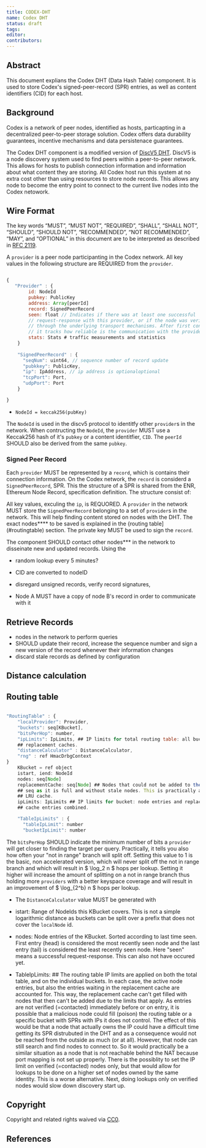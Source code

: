 ```yaml
---
title: CODEX-DHT
name: Codex DHT
status: draft
tags: 
editor: 
contributors:
---
```


## Abstract

This document explians the Codex DHT (Data Hash Table) component.
It is used to store Codex's signed-peer-record (SPR) entries,
as well as content identifiers (CID) for each host.

## Background

Codex is a network of peer nodes, identified as hosts,
particapting in a decentralized peer-to-peer storage solution.
Codex offers data durability guarantees, incentive mechanisms and data persistenace guarantees.

The Codex DHT component is a modified version of [DiscV5 DHT](https://github.com/ethereum/devp2p/blob/master/discv5/discv5.md).
DiscV5 is a node discovery system used to find peers within a peer-to-peer network.
This allows for hosts to publish connection information and
information about what content they are storing.
All Codex host run this system at no extra cost other than using resources to store node records.
This allows any node to become the entry point to connect to the current live nodes into the Codex netowork.

## Wire Format

The key words “MUST”, “MUST NOT”, “REQUIRED”, “SHALL”, “SHALL NOT”, “SHOULD”,
“SHOULD NOT”, “RECOMMENDED”, “NOT RECOMMENDED”, “MAY”, and
“OPTIONAL” in this document are to be interpreted as described in [RFC 2119](https://www.ietf.org/rfc/rfc2119.txt).

A `provider` is a peer node participanting in the Codex network.
All key values in the following structure are REQUIRED from the `provider`.

``` js

{
   "Provider" : {
        id: NodeId
        pubkey: PublicKey
        address: Array[peerId]
        record: SignedPeerRecord
        seen: float // Indicates if there was at least one successful
        // request-response with this provider, or if the node was verified
        // through the underlying transport mechanisms. After first contact
        // it tracks how reliable is the communication with the provider.
        stats: Stats # traffic measurements and statistics
    }
  
    "SignedPeerRecord" : {
      "seqNum": uint64, // sequence number of record update
      "pubkkey": PublicKey,
      "ip": IpAddress, // ip address is optionaloptional
      "tcpPort": Port,
      "udpPort": Port
    }

}

```

- `NodeId = keccak256(pubKey)`

The `NodeId` is used in the discv5 protocol to identitfy other `provider`s in the network.
When contructing the `NodeId`,
the `provider` MUST use a Keccak256 hash of it's `pubkey`
or a content identitfier, `CID`.
The `peerId` SHOULD also be derived from the same `pubkey`.

### Signed Peer Record

Each `provider` MUST be represented by a `record`,
which is contains their connection information.
On the Codex network, 
the `record` is considerd a `SignedPeerRecord`, SPR.
This the structure of a SPR is shared from the ENR, Ethereum Node Record, specification definition.
The structure consist of:

All key values, exculing the `ip`, is REQUORED.
A `provider` in the network MUST store the `SignedPeerRecord` belonging to a set of `provider`s in the network.
This will help finding content stored on nodes with the DHT.
The exact nodes**** to be saved is explained in the {routing table](#routingtable) section.
The private key MUST be used to sign the `record`.

The component SHOULD contact other nodes*** in the network to disseinate new and updated records.
Using the 


- random lookup every 5 minutes?

- CID are converted to nodeID
- disregard unsigned records, verify record signatures,
- Node A MUST have a copy of node B's record in order to communicate with it

## Retrieve Records

- nodes in the network to perform queries
- SHOULD update their record, increase the sequence number and sign a new version of the record whenever their information changes
- discard stale records as defined by configuration

## Distance calculation

## Routing table

``` js

"RoutingTable" : {
    "localProvider": Provider,
    "buckets": seq[KBucket],
    "bitsPerHop": number, 
    "ipLimits": IpLimits, ## IP limits for total routing table: all buckets and
    ## replacement caches.
    "distanceCalculator" : DistanceCalculator,
    "rng" : ref HmacDrbgContext
}
    KBucket = ref object
    istart, iend: NodeId 
    nodes: seq[Node] 
    replacementCache: seq[Node] ## Nodes that could not be added to the `nodes`
    ## seq as it is full and without stale nodes. This is practically a small
    ## LRU cache.
    ipLimits: IpLimits ## IP limits for bucket: node entries and replacement
    ## cache entries combined.

    "TableIpLimits" : {
      "tableIpLimit": number
      "bucketIpLimit": number


```

The `bitsPerHop` SHOULD indicate the minimum number of bits a `provider` will get closer to finding the target per query.
Practically, it tells you also how often your "not in range" branch will split off.
Setting this value to 1 is the basic, non accelerated version,
which will never split off the not in range branch and which will result in $ \log_2 n $ hops per lookup.
Setting it higher will increase the amount of splitting on a not in range branch 
thus holding more `providers` with a better keyspace coverage and
will result in an improvement of $ \log_{2^b} n $ hops per lookup.

- The `DistanceCalculator` value MUST be generated with
- istart: Range of NodeIds this KBucket covers. This is not a
simple logarithmic distance as buckets can be split over a prefix that
does not cover the `localNode` id.

- nodes: Node entries of the KBucket.
Sorted according to last time seen.
First entry (head) is considered the most recently seen node and
the last entry (tail) is considered the least recently seen node.
Here "seen" means a successful request-response.
This can also not have occured yet.

- TableIpLimits: ## The routing table IP limits are applied on both the total table,
and on the individual buckets.
In each case, the active node entries,
but also the entries waiting in the replacement cache are accounted for.
This way, the replacement cache can't get filled with nodes that then can't be added due to the limits that apply.
As entries are not verified (=contacted) immediately before or on entry,
it is possible that a malicious node could fill (poison)
the routing table or a specific bucket with SPRs with IPs it does not control.
The effect of this would be that a node that actually owns the
IP could have a difficult time getting its SPR distrubuted in the DHT and
as a consequence would not be reached from the outside as much (or at all).
However, that node can still search and find nodes to connect to.
So it would practically be a similar situation as a node that is not reachable behind the NAT because port mapping is not set up properly.
There is the possiblity to set the IP limit on verified (=contacted) nodes only,
but that would allow for lookups to be done on a higher set of nodes owned by the same identity.
This is a worse alternative.
Next, doing lookups only on verified nodes would slow down discovery start up.

## Copyright

Copyright and related rights waived via [CC0](https://creativecommons.org/publicdomain/zero/1.0/).

## References
